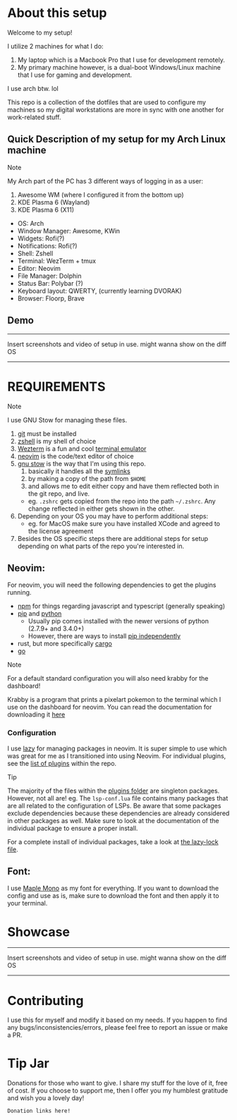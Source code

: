 # About this setup

Welcome to my setup!

I utilize 2 machines for what I do:
1. My laptop which is a Macbook Pro that I use for development remotely.
2. My primary machine however, is a dual-boot Windows/Linux machine that I use for gaming and development.

I use arch btw. lol

This repo is a collection of the dotfiles that are used to configure my machines so my digital workstations are more in sync with one another for work-related stuff.

## Quick Description of my setup for my Arch Linux machine

> [!Note]
> My Arch part of the PC has 3 different ways of logging in as a user:
> 1. Awesome WM (where I configured it from the bottom up)
> 2. KDE Plasma 6 (Wayland)
> 3. KDE Plasma 6 (X11)

- OS: Arch
- Window Manager: Awesome, KWin
- Widgets: Rofi(?)
- Notifications: Rofi(?)
- Shell: Zshell
- Terminal: WezTerm + tmux
- Editor: Neovim
- File Manager: Dolphin
- Status Bar: Polybar (?)
- Keyboard layout: QWERTY, (currently learning DVORAK)
- Browser: Floorp, Brave

## Demo

***
Insert screenshots and video of setup in use. might wanna show on the diff OS
***

# REQUIREMENTS 

>[!Note]
>I use GNU Stow for managing these files.

1. [git](https://git-scm.com/book/en/v2/Getting-Started-Installing-Git) must be installed 
2. [zshell](https://wiki.zshell.dev/) is my shell of choice
3. [Wezterm](https://wezfurlong.org/wezterm/index.html) is a fun and cool [terminal emulator](https://en.wikipedia.org/wiki/Terminal_emulator)
4. [neovim](https://neovim.io/) is the code/text editor of choice
5. [gnu stow](https://www.gnu.org/software/stow/) is the way that I'm using this repo. 
    1. basically it handles all the [symlinks](https://en.wikipedia.org/wiki/Symbolic_link)
    2. by making a copy of the path from `$HOME`
    3. and allows me to edit either copy and have them reflected both in the git repo, and live.
    - eg. `.zshrc` gets copied from the repo into the path `~/.zshrc`. Any change reflected in either gets shown in the other.
6. Depending on your OS you may have to perform additional steps:
    - eg. for MacOS make sure you have installed XCode and agreed to the license agreement
7. Besides the OS specific steps there are additional steps for setup depending on what parts of the repo you're interested in.

## Neovim:

For neovim, you will need the following dependencies to get the plugins running.

- [npm](https://www.npmjs.com/) for things regarding javascript and typescript (generally speaking)
- [pip](https://pip.pypa.io/en/stable/installation/) and [python](https://www.python.org/downloads/)
    - Usually pip comes installed with the newer versions of python (2.7.9+ and 3.4.0+)
    - However, there are ways to install [pip independently](https://pip.pypa.io/en/stable/installation/)
- rust, but more specifically [cargo](https://doc.rust-lang.org/cargo/)
- [go](https://go.dev/doc/install)

> [!Note]
> For a default standard configuration you will also need krabby for the dashboard!

Krabby is a program that prints a pixelart pokemon to the terminal which I use on the dashboard for neovim.
You can read the documentation for downloading it [here](https://github.com/yannjor/krabby)

### Configuration

I use [lazy](https://github.com/folke/lazy.nvim) for managing packages in neovim.
It is super simple to use which was great for me as I transitioned into using Neovim.
For individual plugins, see the [list of plugins](https://github.com/EZRA-DVLPR/dotfiles/tree/main/.config/nvim/lua/plugins) within the repo.

> [!Tip]
> The majority of the files within the [plugins folder](https://github.com/EZRA-DVLPR/dotfiles/tree/main/.config/nvim/lua/plugins) are singleton packages. 
> However, not all are!
> eg. The `lsp-conf.lua` file contains many packages that are all related to the configuration of LSPs.
> Be aware that some packages exclude dependencies because these dependencies are already considered in other packages as well.
> Make sure to look at the documentation of the individual package to ensure a proper install.
>
> For a complete install of individual packages, take a look at [the lazy-lock file](https://github.com/EZRA-DVLPR/dotfiles/blob/main/.config/nvim/lazy-lock.json).



## Font:

I use [Maple Mono](https://github.com/subframe7536/maple-font) as my font for everything.
If you want to download the config and use as is, make sure to download the font and then apply it to your terminal.

# Showcase

***
Insert screenshots and video of setup in use. might wanna show on the diff OS
***

# Contributing

I use this for myself and modify it based on my needs.
If you happen to find any bugs/inconsistencies/errors, please feel free to report an issue or make a PR.

# Tip Jar

Donations for those who want to give.
I share my stuff for the love of it, free of cost.
If you choose to support me, then I offer you my humblest gratitude and wish you a lovely day!

`Donation links here!`

